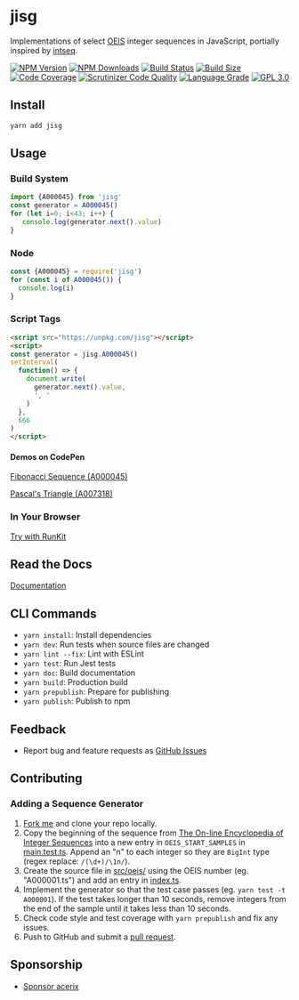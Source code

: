 # jisg

Implementations of select [OEIS](http://oeis.org/) integer sequences in JavaScript, portially inspired by [intseq](https://github.com/nicross/intseq).

[![NPM Version][npm-image]][npm-url]
[![NPM Downloads][downloads-image]][downloads-url]
[![Build Status][build-image]][build-url]
[![Build Size][size-image]][size-url]
[![Code Coverage][coverage-image]][coverage-url]
[![Scrutinizer Code Quality][scrutinizer-image]][scrutinizer-url]
[![Language Grade][lgtm-image]][lgtm-url]
[![GPL 3.0][license-image]](LICENSE)

## Install

```bash
yarn add jisg
```

## Usage

### Build System

```typescript
import {A000045} from 'jisg'
const generator = A000045()
for (let i=0; i<43; i++) {
   console.log(generator.next().value)
}
```

### Node

```js
const {A000045} = require('jisg')
for (const i of A000045()) {
  console.log(i)
}
```

### Script Tags

```html
<script src="https://unpkg.com/jisg"></script>
<script>
const generator = jisg.A000045()
setInterval(
  function() => {
    document.write(
      generator.next().value,
      ', '
    )
  },
  666
)
</script>
```

#### Demos on CodePen

[Fibonacci Sequence (A000045)](https://codepen.io/acerix/pen/MWmXbrO?editors=0010)

[Pascal's Triangle (A007318)](https://codepen.io/acerix/pen/GRQoabJ?editors=0010)

### In Your Browser

[Try with RunKit](https://npm.runkit.com/jisg)

## Read the Docs

[Documentation](https://acerix.github.io/jisg/)

## CLI Commands

*   `yarn install`: Install dependencies
*   `yarn dev`: Run tests when source files are changed
*   `yarn lint --fix`: Lint with ESLint
*   `yarn test`: Run Jest tests
*   `yarn doc`: Build documentation
*   `yarn build`: Production build
*   `yarn prepublish`: Prepare for publishing
*   `yarn publish`: Publish to npm

## Feedback

* Report bug and feature requests as [GitHub Issues](https://github.com/acerix/jisg/issues)

## Contributing

### Adding a Sequence Generator

1. [Fork me](https://github.com/acerix/jisg/fork) and clone your repo locally.
1. Copy the beginning of the sequence from [The On-line Encyclopedia of Integer Sequences](https://oeis.org/) into a new entry in `OEIS_START_SAMPLES` in [main.test.ts](src/__tests__/main.test.ts).  Append an "n" to each integer so they are `BigInt` type (regex replace: `/(\d+)/\1n/`).
1. Create the source file in [src/oeis/](src/oeis/) using the OEIS number (eg. "A000001.ts") and add an entry in [index.ts](src/index.ts).
1. Implement the generator so that the test case passes (eg. `yarn test -t A000001`).  If the test takes longer than 10 seconds, remove integers from the end of the sample until it takes less than 10 seconds.
1. Check code style and test coverage with `yarn prepublish` and fix any issues.
1. Push to GitHub and submit a [pull request](https://github.com/acerix/jisg/compare).

## Sponsorship

* [Sponsor acerix](https://github.com/sponsors/acerix)

[npm-image]: https://img.shields.io/npm/v/jisg.svg
[npm-url]: https://npmjs.org/package/jisg
[downloads-image]: https://img.shields.io/npm/dm/jisg.svg
[downloads-url]: https://npmjs.org/package/jisg
[build-image]: https://github.com/acerix/jisg/workflows/Test/badge.svg
[build-url]: https://github.com/acerix/jisg/actions?query=workflow%2ATest
[size-image]: https://badgen.net/bundlephobia/min/jisg
[size-url]: https://bundlephobia.com/result?p=jisg
[coverage-image]: https://scrutinizer-ci.com/g/acerix/jisg/badges/coverage.png?b=main
[coverage-url]: https://scrutinizer-ci.com/g/acerix/jisg/?branch=main
[scrutinizer-image]: https://scrutinizer-ci.com/g/acerix/jisg/badges/quality-score.png?b=main
[scrutinizer-url]: https://scrutinizer-ci.com/g/acerix/jisg/?branch=main
[lgtm-image]: https://img.shields.io/lgtm/alerts/g/acerix/jisg.svg
[lgtm-url]: https://lgtm.com/projects/g/acerix/jisg/
[license-image]: https://img.shields.io/npm/l/jisg.svg
